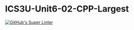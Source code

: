 # ICS3U-Unit6-02-CPP-Largest

[![GitHub's Super Linter](https://github.com/liam-fletcher1/ICS3U-Unit6-02-CPP-Largest//workflows/GitHub's%20Super%20Linter/badge.svg)](https://github.com/liam-fletcher1/ICS3U-Unit6-02-CPP-Largest//actions)
